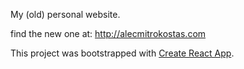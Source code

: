 My (old) personal website.

find the new one at:
http://alecmitrokostas.com

This project was bootstrapped with [Create React App](https://github.com/facebook/create-react-app).

